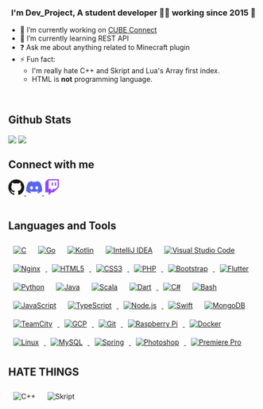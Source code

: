### <div align="center">I'm Dev_Project, A student developer 👨‍💻 working since 2015 🚀</div>  

- 🔭 I’m currently working on [CUBE Connect](https://github.com/cube-connects)
- 🌱 I’m currently learning REST API
- ❓ Ask me about anything related to Minecraft plugin
- ⚡ Fun fact: 
  - I'm really hate C++ and Skript and Lua's Array first index.
  - HTML is **not** programming language.
<br/>

## Github Stats  
<div align="left">
  <img src="https://github-readme-stats.vercel.app/api?username=DEVProject04&show_icons=true&theme=dark&count_private=true&hide_border=true" align="center" />
  <img src="https://github-readme-stats.vercel.app/api/top-langs/?username=DEVProject04&theme=dark&hide_border=true&layout=compact" align="center" />
  <br/>
</div>

## Connect with me  
<div align="left">
  <a href="https://github.com/DevProject04">
    <img alt="GitHub" height="32" width="32" src="assets/github.svg">
  </a>
  <a href="https://discord.gg/ngcTymJQXX">
    <img alt="Discord" title="Discord - Dev_Project#0001" height="32" width="32" src="assets/discord.svg">
  </a>
  <a href="https://twitch.tv/Project_TL">
    <img alt="Twitch" height="32" width="32" src="assets/twitch.svg">
  </a>
</div>
<br/>

## Languages and Tools
<div align="left">
  <a href="https://devdocs.io/c/"><img style="margin: 10px" src="https://profilinator.rishav.dev/skills-assets/c-original.svg" alt="C" height="50" /></a>
  <a href="https://golang.org/"><img style="margin: 10px" src="https://profilinator.rishav.dev/skills-assets/go-original.svg" alt="Go" height="50" /></a>
  <a href="https://kotlinlang.org/"><img style="margin: 10px" src="https://profilinator.rishav.dev/skills-assets/kotlinlang-icon.svg" alt="Kotlin" height="50" /></a>
  <a href="https://www.jetbrains.com/idea/"><img style="margin: 10px" src="https://upload.wikimedia.org/wikipedia/commons/thumb/9/9c/IntelliJ_IDEA_Icon.svg/2048px-IntelliJ_IDEA_Icon.svg.png" alt="IntelliJ IDEA" height="50" /></a>
  <a href="https://code.visualstudio.com/"><img style="margin: 10px" src="https://upload.wikimedia.org/wikipedia/commons/thumb/9/9a/Visual_Studio_Code_1.35_icon.svg/2048px-Visual_Studio_Code_1.35_icon.svg.png" alt="Visual Studio Code" height="50" /></a>
  <a href="https://www.nginx.com/">
    <img style="margin: 10px" src="https://profilinator.rishav.dev/skills-assets/nginx-original.svg" alt="Nginx" height="50" />
  </a>
  <a href="https://devdocs.io/html/">
    <img style="margin: 10px" src="https://profilinator.rishav.dev/skills-assets/html5-original-wordmark.svg" alt="HTML5" height="50" />
  </a>  
  <a href="https://devdocs.io/css/">
    <img style="margin: 10px" src="https://profilinator.rishav.dev/skills-assets/css3-original-wordmark.svg" alt="CSS3" height="50" />
  </a> 
  <a href="https://www.php.net/">
    <img style="margin: 10px" src="https://profilinator.rishav.dev/skills-assets/php-original.svg" alt="PHP" height="50" />
  </a>
  <a href="https://getbootstrap.com/">
    <img style="margin: 10px" src="https://profilinator.rishav.dev/skills-assets/bootstrap-plain.svg" alt="Bootstrap" height="50" />
  </a> 
  <a href="https://flutter.dev/">
    <img style="margin: 10px" src="https://profilinator.rishav.dev/skills-assets/flutterio-icon.svg" alt="Flutter" height="50" />
  </a>
  <a href="https://www.python.org/"><img style="margin: 10px" src="https://profilinator.rishav.dev/skills-assets/python-original.svg" alt="Python" height="50" /></a>
  <a href="https://docs.oracle.com/en/java/javase/11/"><img style="margin: 10px" src="https://profilinator.rishav.dev/skills-assets/java-original-wordmark.svg" alt="Java" height="50" /></a>
  <a href="https://www.scala-lang.org/"><img style="margin: 10px" src="https://profilinator.rishav.dev/skills-assets/scala-original-wordmark.svg" alt="Scala" height="50" /></a>
  <a href="https://dart.dev/">
    <img style="margin: 10px" src="https://profilinator.rishav.dev/skills-assets/dartlang-icon.svg" alt="Dart" height="50" />
  </a> 
  <a href="https://docs.microsoft.com/en-us/dotnet/csharp/"><img style="margin: 10px" src="https://profilinator.rishav.dev/skills-assets/csharp-original.svg" alt="C#" height="50" /></a>
  <a href="https://devdocs.io/bash/"><img style="margin: 10px" src="https://profilinator.rishav.dev/skills-assets/gnu_bash-icon.svg" alt="Bash" height="50" /></a>
  <a href="https://devdocs.io/javascript/"><img style="margin: 10px" src="https://profilinator.rishav.dev/skills-assets/javascript-original.svg" alt="JavaScript" height="50" /></a>
  <a href="https://www.typescriptlang.org/">
  <img style="margin: 10px" src="https://profilinator.rishav.dev/skills-assets/typescript-original.svg" alt="TypeScript" height="50" />
</a>
  <a href="https://nodejs.org/en/">
    <img style="margin: 10px" src="https://profilinator.rishav.dev/skills-assets/nodejs-original-wordmark.svg" alt="Node.js" height="50" />
  <a href="https://developer.apple.com/swift/"><img style="margin: 10px" src="https://profilinator.rishav.dev/skills-assets/swift-original-wordmark.svg" alt="Swift" height="50" /></a>
  <a href="https://www.mongodb.com/">
    <img style="margin: 10px" src="https://profilinator.rishav.dev/skills-assets/mongodb-original-wordmark.svg" alt="MongoDB" height="50" />
  </a>
  <a href="https://www.jetbrains.com/teamcity/">
    <img style="margin: 10px" src="https://upload.wikimedia.org/wikipedia/commons/8/8e/TeamCity_Icon.png" alt="TeamCity" height="50" />
  </a>
  <a href="https://cloud.google.com/gcp/">
    <img style="margin: 10px" src="https://profilinator.rishav.dev/skills-assets/google_cloud-icon.svg" alt="GCP" height="50" />
  </a>
  <a href="https://git-scm.com/">
    <img style="margin: 10px" src="https://profilinator.rishav.dev/skills-assets/git-scm-icon.svg" alt="Git" height="50" />
  </a>  
  <a href="https://www.raspberrypi.org/">
    <img style="margin: 10px" src="https://profilinator.rishav.dev/skills-assets/raspberrypi.png" alt="Raspberry Pi" height="50" />
  </a>  
  <a href="https://www.docker.com/">
    <img style="margin: 10px" src="https://profilinator.rishav.dev/skills-assets/docker-original-wordmark.svg" alt="Docker" height="50" />
  </a>  
  <a href="https://linux.org/">
    <img style="margin: 10px" src="https://profilinator.rishav.dev/skills-assets/linux-original.svg" alt="Linux" height="50" />
  </a>
  <a href="https://www.mysql.com/">
    <img style="margin: 10px" src="https://profilinator.rishav.dev/skills-assets/mysql-original-wordmark.svg" alt="MySQL" height="50" /> 
  </a>
  <a href="https://spring.io/">
    <img style="margin: 10px" src="https://profilinator.rishav.dev/skills-assets/springio-icon.svg" alt="Spring" height="50" />
  </a>
  <a href="https://www.adobe.com/products/photoshop.htmlhttps://www.adobe.com/products/photoshop.html">
    <img style="margin: 10px" src="https://profilinator.rishav.dev/skills-assets/photoshop-plain.svg" alt="Photoshop" height="50" />
  </a>
  <a href="https://www.adobe.com/products/premiere.html">
    <img style="margin: 10px" src="https://profilinator.rishav.dev/skills-assets/adobepremierepro.png" alt="Premiere Pro" height="50" />
  </a>
</div>
  
## HATE THINGS
<div align="left">
  <img style="margin: 10px" src="https://profilinator.rishav.dev/skills-assets/cplusplus-original.svg" alt="C++" height="50" /> 
  <img style="margin: 10px" src="https://forums.skunity.com/styles/default/xenforo/logo.og.png" alt="Skript" height="50" />
</div>

<!--
<h4>Self-Study codes</h4>
<a href="https://reactjs.org/">
  <img style="margin: 10px" src="https://profilinator.rishav.dev/skills-assets/react-original-wordmark.svg" alt="React" height="50" />
</a>   
<a href="https://www.haskell.org/">
  <img style="margin: 10px" src="https://profilinator.rishav.dev/skills-assets/haskell.png" alt="Haskell" height="50" />
</a>
<a href="https://dotnet.microsoft.com/">
  <img style="margin: 10px" src="https://profilinator.rishav.dev/skills-assets/dotnetcore.png" alt=".Net Core" height="50" />
</a>
<a href="https://www.rust-lang.org/">
  <img style="margin: 10px" src="https://profilinator.rishav.dev/skills-assets/rust-plain.svg" alt="Rust" height="50" />
</a>
<a href="https://www.adobe.com/products/photoshop-lightroom.html"><img style="margin: 10px" src="https://profilinator.rishav.dev/skills-assets/lightroom.png" alt="Lightroom" height="50" /></a>  
<a href="https://about.gitlab.com/"><img style="margin: 10px" src="https://profilinator.rishav.dev/skills-assets/gitlab.svg" alt="GitLab" height="50" /></a>  
</div>
<img style="margin: 10px" src="https://profilinator.rishav.dev/skills-assets/ruby-original-wordmark.svg" alt="Ruby" height="50" />
-->
